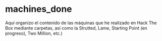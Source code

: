 # machines_done
Aquí organizo el contenido de las máquinas que he realizado en Hack The Box mediante carpetas, así como la Strutted, Lame, Starting Point (en progreso), Two Million, etc.)

